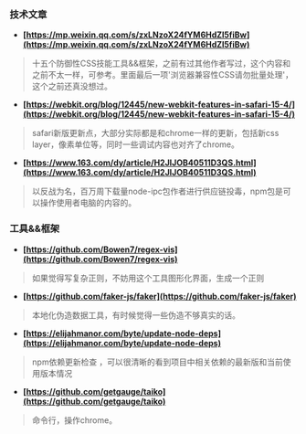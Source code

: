 ### 技术文章
+ **[https://mp.weixin.qq.com/s/zxLNzoX24fYM6HdZl5fiBw](https://mp.weixin.qq.com/s/zxLNzoX24fYM6HdZl5fiBw)**
> 十五个防御性CSS技能工具&&框架，之前有过其他作者写过，这个内容和之前不太一样，可参考。里面最后一项'浏览器兼容性CSS请勿批量处理'，这个之前还真没想过。
+ **[https://webkit.org/blog/12445/new-webkit-features-in-safari-15-4/](https://webkit.org/blog/12445/new-webkit-features-in-safari-15-4/)**
> safari新版更新点，大部分实际都是和chrome一样的更新，包括新css layer，像素单位等，同时一些调试内容也对齐了chrome。
+ **[https://www.163.com/dy/article/H2JIJOB40511D3QS.html](https://www.163.com/dy/article/H2JIJOB40511D3QS.html)**
> 以反战为名，百万周下载量node-ipc包作者进行供应链投毒，npm包是可以操作使用者电脑的内容的。
### 工具&&框架
+ **[https://github.com/Bowen7/regex-vis](https://github.com/Bowen7/regex-vis)**
> 如果觉得写复杂正则，不妨用这个工具图形化界面，生成一个正则
+ **[https://github.com/faker-js/faker](https://github.com/faker-js/faker)**
> 本地化伪造数据工具，有时候觉得一些伪造不够真实的话。
+ **[https://elijahmanor.com/byte/update-node-deps](https://elijahmanor.com/byte/update-node-deps)**
> npm依赖更新检查 ，可以很清晰的看到项目中相关依赖的最新版和当前使用版本情况
+ **[https://github.com/getgauge/taiko](https://github.com/getgauge/taiko)**
> 命令行，操作chrome。
